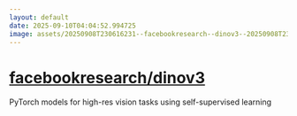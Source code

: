 ```yaml
---
layout: default
date: 2025-09-10T04:04:52.994725
image: assets/20250908T230616231--facebookresearch--dinov3--20250908T231734854--cropped.png
---
```


# [facebookresearch/dinov3](https://github.com/facebookresearch/dinov3)

PyTorch models for high-res vision tasks using self-supervised learning
